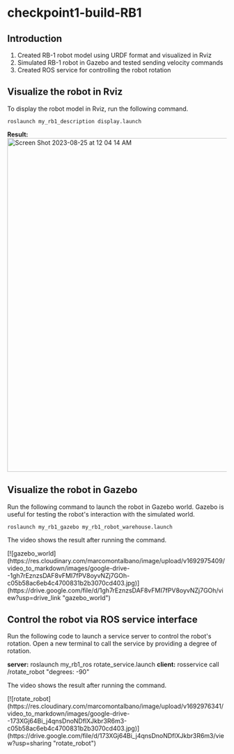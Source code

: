 # checkpoint1-build-RB1

## Introduction
<ol>
<li>Created RB-1 robot model using URDF format and visualized in Rviz</li>
<li>Simulated RB-1 robot in Gazebo and tested sending velocity commands</li>
<li>Created ROS service for controlling the robot rotation</li> 
</ol>

## Visualize the robot in Rviz
<p>To display the robot model in Rviz, run the following command.</p>

	roslaunch my_rb1_description display.launch

<strong>Result:</strong><br>
<img width="767" alt="Screen Shot 2023-08-25 at 12 04 14 AM" src="https://github.com/ptientho/checkpoint1-build-RB1/assets/78469954/eb29ee0d-2526-43a5-a9a2-90ea95f52e3a">

## Visualize the robot in Gazebo
<p>Run the following command to launch the robot in Gazebo world. Gazebo is useful for testing the robot's interaction with the simulated world.</p>

	roslaunch my_rb1_gazebo my_rb1_robot_warehouse.launch

<p>The video shows the result after running the command.</p>
[![gazebo_world](https://res.cloudinary.com/marcomontalbano/image/upload/v1692975409/video_to_markdown/images/google-drive--1gh7rEznzsDAF8vFMI7fPV8oyvNZj7GOh-c05b58ac6eb4c4700831b2b3070cd403.jpg)](https://drive.google.com/file/d/1gh7rEznzsDAF8vFMI7fPV8oyvNZj7GOh/view?usp=drive_link "gazebo_world")

## Control the robot via ROS service interface
<p>Run the following code to launch a service server to control the robot's rotation. Open a new terminal to call the service by providing a degree of rotation.</p>
	<strong>server:</strong> roslaunch my_rb1_ros rotate_service.launch
 	<strong>client:</strong> rosservice call /rotate_robot "degrees: -90"
	
<p>The video shows the result after running the command.</p>
[![rotate_robot](https://res.cloudinary.com/marcomontalbano/image/upload/v1692976341/video_to_markdown/images/google-drive--173XGj64Bi_j4qnsDnoNDflXJkbr3R6m3-c05b58ac6eb4c4700831b2b3070cd403.jpg)](https://drive.google.com/file/d/173XGj64Bi_j4qnsDnoNDflXJkbr3R6m3/view?usp=sharing "rotate_robot")

